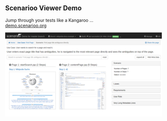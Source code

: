 ## Scenarioo Viewer Demo

Jump through your tests like a Kangaroo ...<br>[demo.scenarioo.org](http://demo.scenarioo.org)

[![](images/scenarioo-webapp.png)](http://demo.scenarioo.org)



